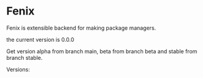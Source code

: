 # Fenix
Fenix is extensible backend for making package managers.

the current version is 0.0.0

Get version alpha from branch main,
beta from branch beta
and stable from branch stable.

Versions:
  
